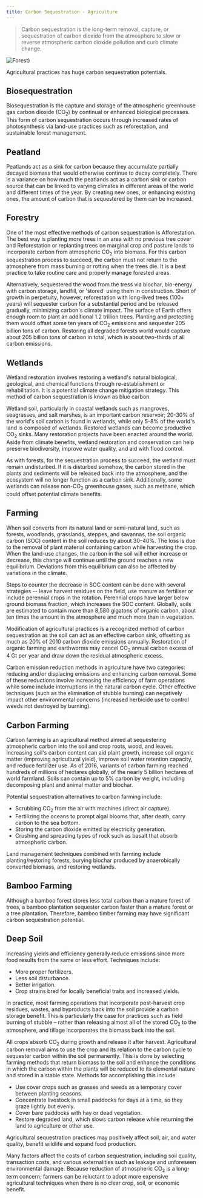 ```yaml
---
title: Carbon Sequestration - Agriculture
---
```


> Carbon sequestration is the long-term removal, capture, or sequestration of carbon dioxide from the atmosphere to slow or reverse atmospheric carbon dioxide pollution and curb climate change.

![Forest)](/img/blog/2021-07-07-forest-aerial-view-gallivare-sweden.jpg)

Agricultural practices has huge carbon sequestration potentials.

## Biosequestration

Biosequestration is the capture and storage of the atmospheric greenhouse gas carbon dioxide (CO<sub>2</sub>) by continual or enhanced biological processes. This form of carbon sequestration occurs through increased rates of photosynthesis via land-use practices such as reforestation, and sustainable forest management.

## Peatland

Peatlands act as a sink for carbon because they accumulate partially decayed biomass that would otherwise continue to decay completely. There is a variance on how much the peatlands act as a carbon sink or carbon source that can be linked to varying climates in different areas of the world and different times of the year. By creating new ones, or enhancing existing ones, the amount of carbon that is sequestered by them can be increased.

## Forestry

One of the most effective methods of carbon sequestration is Afforestation. The best way is planting more trees in an area with no previous tree cover and Reforestation or replanting trees on marginal crop and pasture lands to incorporate carbon from atmospheric CO<sub>2</sub> into biomass. For this carbon sequestration process to succeed, the carbon must not return to the atmosphere from mass burning or rotting when the trees die. It is a best practice to take routine care and properly manage forested areas.

Alternatively, sequestered the wood from the tress via biochar, bio-energy with carbon storage, landfill, or 'stored' using them in construction. Short of growth in perpetuity, however, reforestation with long-lived trees (100+ years) will sequester carbon for a substantial period and be released gradually, minimizing carbon's climate impact. The surface of Earth offers enough room to plant an additional 1.2 trillion trees. Planting and protecting them would offset some ten years of CO<sub>2</sub> emissions and sequester 205 billion tons of carbon. Restoring all degraded forests world would capture about 205 billion tons of carbon in total, which is about two-thirds of all carbon emissions.

## Wetlands

Wetland restoration involves restoring a wetland's natural biological, geological, and chemical functions through re-establishment or rehabilitation. It is a potential climate change mitigation strategy. This method of carbon sequestration is known as blue carbon.

Wetland soil, particularly in coastal wetlands such as mangroves, seagrasses, and salt marshes, is an important carbon reservoir; 20-30% of the world's soil carbon is found in wetlands, while only 5-8% of the world's land is composed of wetlands. Restored wetlands can become productive CO<sub>2</sub> sinks. Many restoration projects have been enacted around the world. Aside from climate benefits, wetland restoration and conservation can help preserve biodiversity, improve water quality, and aid with flood control.

As with forests, for the sequestration process to succeed, the wetland must remain undisturbed. If it is disturbed somehow, the carbon stored in the plants and sediments will be released back into the atmosphere, and the ecosystem will no longer function as a carbon sink. Additionally, some wetlands can release non-CO<sub>2</sub> greenhouse gases, such as methane, which could offset potential climate benefits.

## Farming

When soil converts from its natural land or semi-natural land, such as forests, woodlands, grasslands, steppes, and savannas, the soil organic carbon (SOC) content in the soil reduces by about 30–40%. The loss is due to the removal of plant material containing carbon while harvesting the crop. When the land-use changes, the carbon in the soil will either increase or decrease, this change will continue until the ground reaches a new equilibrium. Deviations from this equilibrium can also be affected by variations in the climate.

Steps to counter the decrease in SOC content can be done with several strategies -- leave harvest residues on the field, use manure as fertiliser or include perennial crops in the rotation. Perennial crops have larger below ground biomass fraction, which increases the SOC content. Globally, soils are estimated to contain more than 8,580 gigatons of organic carbon, about ten times the amount in the atmosphere and much more than in vegetation.

Modification of agricultural practices is a recognized method of carbon sequestration as the soil can act as an effective carbon sink, offsetting as much as 20% of 2010 carbon dioxide emissions annually. Restoration of organic farming and earthworms may cancel CO<sub>2</sub> annual carbon excess of 4 Gt per year and draw down the residual atmospheric excess.

Carbon emission reduction methods in agriculture have two categories: reducing and/or displacing emissions and enhancing carbon removal. Some of these reductions involve increasing the efficiency of farm operations while some include interruptions in the natural carbon cycle. Other effective techniques (such as the elimination of stubble burning) can negatively impact other environmental concerns (increased herbicide use to control weeds not destroyed by burning).

## Carbon Farming

Carbon farming is an agricultural method aimed at sequestering atmospheric carbon into the soil and crop roots, wood, and leaves. Increasing soil's carbon content can aid plant growth, increase soil organic matter (improving agricultural yield), improve soil water retention capacity, and reduce fertilizer use. As of 2016, variants of carbon farming reached hundreds of millions of hectares globally, of the nearly 5 billion hectares of world farmland. Soils can contain up to 5% carbon by weight, including decomposing plant and animal matter and biochar.

Potential sequestration alternatives to carbon farming include:

- Scrubbing CO<sub>2</sub> from the air with machines (direct air capture).
- Fertilizing the oceans to prompt algal blooms that, after death, carry carbon to the sea bottom.
- Storing the carbon dioxide emitted by electricity generation.
- Crushing and spreading types of rock such as basalt that absorb atmospheric carbon.

Land management techniques combined with farming include planting/restoring forests, burying biochar produced by anaerobically converted biomass, and restoring wetlands.

## Bamboo Farming

Although a bamboo forest stores less total carbon than a mature forest of trees, a bamboo plantation sequester carbon faster than a mature forest or a tree plantation. Therefore, bamboo timber farming may have significant carbon sequestration potential.

## Deep Soil

Increasing yields and efficiency generally reduce emissions since more food results from the same or less effort. Techniques include:

- More proper fertilizers.
- Less soil disturbance.
- Better irrigation.
- Crop strains bred for locally beneficial traits and increased yields.

In practice, most farming operations that incorporate post-harvest crop residues, wastes, and byproducts back into the soil provide a carbon storage benefit. This is particularly the case for practices such as field burning of stubble – rather than releasing almost all of the stored CO<sub>2</sub> to the atmosphere, and tillage incorporates the biomass back into the soil.

All crops absorb CO<sub>2</sub> during growth and release it after harvest. Agricultural carbon removal aims to use the crop and its relation to the carbon cycle to sequester carbon within the soil permanently. This is done by selecting farming methods that return biomass to the soil and enhance the conditions in which the carbon within the plants will be reduced to its elemental nature and stored in a stable state. Methods for accomplishing this include:

- Use cover crops such as grasses and weeds as a temporary cover between planting seasons.
- Concentrate livestock in small paddocks for days at a time, so they graze lightly but evenly.
- Cover bare paddocks with hay or dead vegetation.
- Restore degraded land, which slows carbon release while returning the land to agriculture or other use.

Agricultural sequestration practices may positively affect soil, air, and water quality, benefit wildlife and expand food production.

Many factors affect the costs of carbon sequestration, including soil quality, transaction costs, and various externalities such as leakage and unforeseen environmental damage. Because reduction of atmospheric CO<sub>2</sub> is a long-term concern; farmers can be reluctant to adopt more expensive agricultural techniques when there is no clear crop, soil, or economic benefit.
